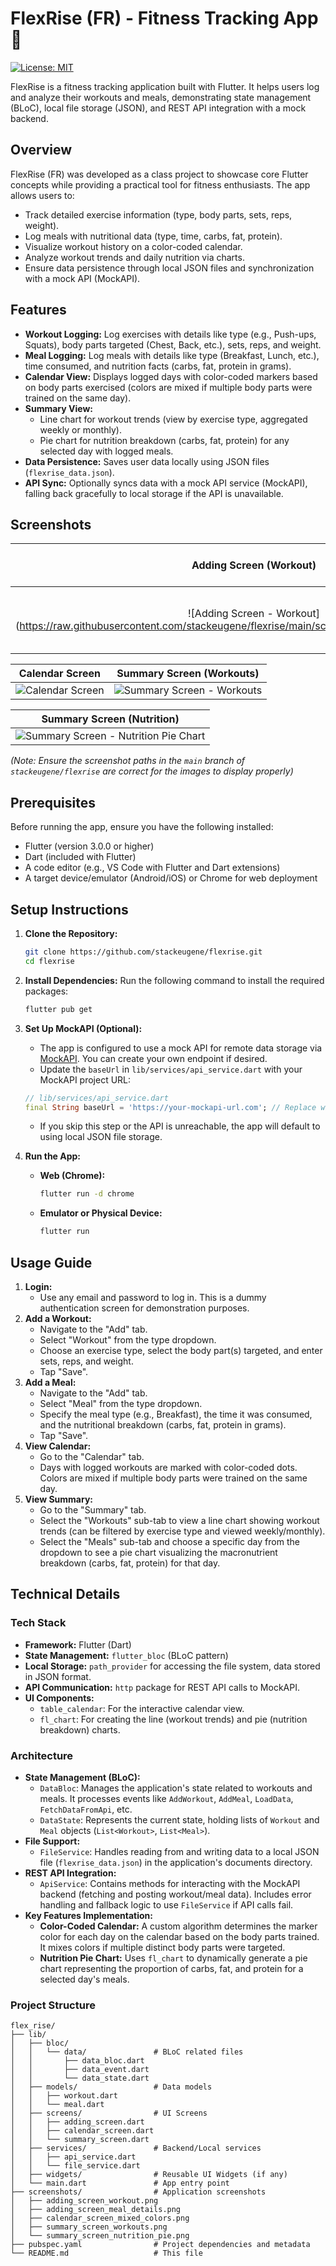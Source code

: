 # FlexRise (FR) - Fitness Tracking App 💪

[![License: MIT](https://img.shields.io/badge/License-MIT-yellow.svg)](https://opensource.org/licenses/MIT)

FlexRise is a fitness tracking application built with Flutter. It helps users log and analyze their workouts and meals, demonstrating state management (BLoC), local file storage (JSON), and REST API integration with a mock backend.

## Overview

FlexRise (FR) was developed as a class project to showcase core Flutter concepts while providing a practical tool for fitness enthusiasts. The app allows users to:

*   Track detailed exercise information (type, body parts, sets, reps, weight).
*   Log meals with nutritional data (type, time, carbs, fat, protein).
*   Visualize workout history on a color-coded calendar.
*   Analyze workout trends and daily nutrition via charts.
*   Ensure data persistence through local JSON files and synchronization with a mock API (MockAPI).

## Features

*   **Workout Logging:** Log exercises with details like type (e.g., Push-ups, Squats), body parts targeted (Chest, Back, etc.), sets, reps, and weight.
*   **Meal Logging:** Log meals with details like type (Breakfast, Lunch, etc.), time consumed, and nutrition facts (carbs, fat, protein in grams).
*   **Calendar View:** Displays logged days with color-coded markers based on body parts exercised (colors are mixed if multiple body parts were trained on the same day).
*   **Summary View:**
    *   Line chart for workout trends (view by exercise type, aggregated weekly or monthly).
    *   Pie chart for nutrition breakdown (carbs, fat, protein) for any selected day with logged meals.
*   **Data Persistence:** Saves user data locally using JSON files (`flexrise_data.json`).
*   **API Sync:** Optionally syncs data with a mock API service (MockAPI), falling back gracefully to local storage if the API is unavailable.

## Screenshots

| Adding Screen (Workout)                                                                          | Adding Screen (Meal)                                                                                 |
| :-----------------------------------------------------------------------------------------------: | :---------------------------------------------------------------------------------------------------: |
| ![Adding Screen - Workout] (https://raw.githubusercontent.com/stackeugene/flexrise/main/screenshots/adding_screen_workout) | ![Adding Screen - Meal Details](https://raw.githubusercontent.com/stackeugene/flexrise/main/screenshots/adding_screen_meal.png) |

| Calendar Screen                                                                                    | Summary Screen (Workouts)                                                                              |
| :-------------------------------------------------------------------------------------------------: | :-----------------------------------------------------------------------------------------------------: |
| ![Calendar Screen](https://raw.githubusercontent.com/stackeugene/flexrise/main/screenshots/calendar_screen.png) | ![Summary Screen - Workouts](https://raw.githubusercontent.com/stackeugene/flexrise/main/screenshots/summary_screen_workout.png) |

| Summary Screen (Nutrition)                                                                               |
| :-------------------------------------------------------------------------------------------------------: |
| ![Summary Screen - Nutrition Pie Chart](https://raw.githubusercontent.com/stackeugene/flexrise/main/screenshots/summary_screen_nutrition.png) |

*(Note: Ensure the screenshot paths in the `main` branch of `stackeugene/flexrise` are correct for the images to display properly)*

## Prerequisites

Before running the app, ensure you have the following installed:

*   Flutter (version 3.0.0 or higher)
*   Dart (included with Flutter)
*   A code editor (e.g., VS Code with Flutter and Dart extensions)
*   A target device/emulator (Android/iOS) or Chrome for web deployment

## Setup Instructions

1.  **Clone the Repository:**
    ```bash
    git clone https://github.com/stackeugene/flexrise.git
    cd flexrise
    ```

2.  **Install Dependencies:** Run the following command to install the required packages:
    ```bash
    flutter pub get
    ```

3.  **Set Up MockAPI (Optional):**
    *   The app is configured to use a mock API for remote data storage via [MockAPI](https://mockapi.io/). You can create your own endpoint if desired.
    *   Update the `baseUrl` in `lib/services/api_service.dart` with your MockAPI project URL:
      ```dart
      // lib/services/api_service.dart
      final String baseUrl = 'https://your-mockapi-url.com'; // Replace with your URL
      ```
    *   If you skip this step or the API is unreachable, the app will default to using local JSON file storage.

4.  **Run the App:**
    *   **Web (Chrome):**
        ```bash
        flutter run -d chrome
        ```
    *   **Emulator or Physical Device:**
        ```bash
        flutter run
        ```

## Usage Guide

1.  **Login:**
    *   Use any email and password to log in. This is a dummy authentication screen for demonstration purposes.
2.  **Add a Workout:**
    *   Navigate to the "Add" tab.
    *   Select "Workout" from the type dropdown.
    *   Choose an exercise type, select the body part(s) targeted, and enter sets, reps, and weight.
    *   Tap "Save".
3.  **Add a Meal:**
    *   Navigate to the "Add" tab.
    *   Select "Meal" from the type dropdown.
    *   Specify the meal type (e.g., Breakfast), the time it was consumed, and the nutritional breakdown (carbs, fat, protein in grams).
    *   Tap "Save".
4.  **View Calendar:**
    *   Go to the "Calendar" tab.
    *   Days with logged workouts are marked with color-coded dots. Colors are mixed if multiple body parts were trained on the same day.
5.  **View Summary:**
    *   Go to the "Summary" tab.
    *   Select the "Workouts" sub-tab to view a line chart showing workout trends (can be filtered by exercise type and viewed weekly/monthly).
    *   Select the "Meals" sub-tab and choose a specific day from the dropdown to see a pie chart visualizing the macronutrient breakdown (carbs, fat, protein) for that day.

## Technical Details

### Tech Stack

*   **Framework:** Flutter (Dart)
*   **State Management:** `flutter_bloc` (BLoC pattern)
*   **Local Storage:** `path_provider` for accessing the file system, data stored in JSON format.
*   **API Communication:** `http` package for REST API calls to MockAPI.
*   **UI Components:**
    *   `table_calendar`: For the interactive calendar view.
    *   `fl_chart`: For creating the line (workout trends) and pie (nutrition breakdown) charts.

### Architecture

*   **State Management (BLoC):**
    *   `DataBloc`: Manages the application's state related to workouts and meals. It processes events like `AddWorkout`, `AddMeal`, `LoadData`, `FetchDataFromApi`, etc.
    *   `DataState`: Represents the current state, holding lists of `Workout` and `Meal` objects (`List<Workout>`, `List<Meal>`).
*   **File Support:**
    *   `FileService`: Handles reading from and writing data to a local JSON file (`flexrise_data.json`) in the application's documents directory.
*   **REST API Integration:**
    *   `ApiService`: Contains methods for interacting with the MockAPI backend (fetching and posting workout/meal data). Includes error handling and fallback logic to use `FileService` if API calls fail.
*   **Key Features Implementation:**
    *   **Color-Coded Calendar:** A custom algorithm determines the marker color for each day on the calendar based on the body parts trained. It mixes colors if multiple distinct body parts were targeted.
    *   **Nutrition Pie Chart:** Uses `fl_chart` to dynamically generate a pie chart representing the proportion of carbs, fat, and protein for a selected day's meals.

### Project Structure

```text
flex_rise/
├── lib/
│   ├── bloc/
│   │   └── data/               # BLoC related files
│   │       ├── data_bloc.dart
│   │       ├── data_event.dart
│   │       └── data_state.dart
│   ├── models/                 # Data models
│   │   ├── workout.dart
│   │   └── meal.dart
│   ├── screens/                # UI Screens
│   │   ├── adding_screen.dart
│   │   ├── calendar_screen.dart
│   │   └── summary_screen.dart
│   ├── services/               # Backend/Local services
│   │   ├── api_service.dart
│   │   └── file_service.dart
│   ├── widgets/                # Reusable UI Widgets (if any)
│   └── main.dart               # App entry point
├── screenshots/                # Application screenshots
│   ├── adding_screen_workout.png
│   ├── adding_screen_meal_details.png
│   ├── calendar_screen_mixed_colors.png
│   ├── summary_screen_workouts.png
│   └── summary_screen_nutrition_pie.png
├── pubspec.yaml                # Project dependencies and metadata
└── README.md                   # This file